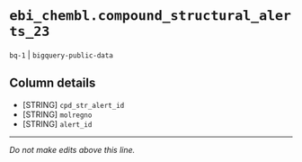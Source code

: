 # `ebi_chembl.compound_structural_alerts_23`
`bq-1` | `bigquery-public-data`

## Column details
* [STRING]    `cpd_str_alert_id`
* [STRING]    `molregno`
* [STRING]    `alert_id`

-------------------------------------------------------------------------------
*Do not make edits above this line.*
